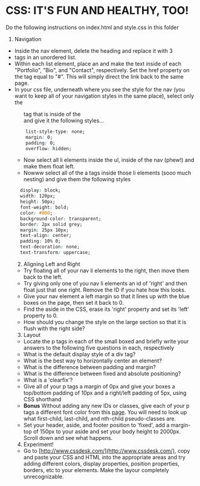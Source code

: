 # CSS: IT'S FUN AND HEALTHY, TOO!

Do the following instructions on index.html and style.css in this folder

1. Navigation
- Inside the nav element, delete the heading and replace it with 3 <li> tags in an unordered list.
- Within each list element, place an <a> and make the text inside of each <a> "Portfolio", "Bio", and "Contact", respectively. Set the href property on the <a> tag equal to "#". This will simply direct the link back to the same page.   
- In your css file, underneath where you see the style for the nav (you want to keep all of your navigation styles in the same place), select only the <ul> tag that is inside of the <nav> and give it the following styles...

```css
    list-style-type: none;
    margin: 0;
    padding: 0;
    overflow: hidden;
```

- Now select all li elements inside the ul, inside of the nav (phew!) and make them float left.
- Nowww select all of the a tags inside those li elements (sooo much nesting) and give them the following styles

```css
  display: block;
  width: 120px;
  height: 50px;
  font-weight: bold;
  color: #000;
  background-color: transparent;
  border: 2px solid grey;
  margin: 25px 10px;
  text-align: center;
  padding: 10% 0;
  text-decoration: none;
  text-transform: uppercase;
```

2. Aligning Left and Right
- Try floating all of your nav li elements to the right, then move them back to the left.
- Try giving only one of you nav li elements an id of 'right' and then float just that one right. Remove the ID if you hate how this looks.
- Give your nav element a left margin so that it lines up with the blue boxes on the page, then set it back to 0.
- Find the aside in the CSS, erase its 'right' property and set its 'left' property to 0.
- How should you change the style on the large section so that it is flush with the right side?

3. Layout
- Locate the p tags in each of the small boxed and briefly write your answers to the following five questions in each, respectively
- What is the default display style of a div tag?
- What is the best way to horizontally center an element?
- What is the difference between padding and margin?
- What is the difference between fixed and absolute positioning?
- What is a 'clearfix'?
- Give all of your p tags a margin of 0px and give your boxes a top/bottom padding of 10px and a right/left padding of 5px, using CSS shorthand
- **Bonus** Without adding any new IDs or classes, give each of your p tags a different font color from this [page](http://www.crockford.com/wrrrld/color.html). You will need to look up what first-child, last-child, and nth-child pseudo-classes are.
- Set your header, aside, and footer position to 'fixed', add a margin-top of 150px to your aside and set your body height to 2000px. Scroll down and see what happens.

4. Experiment!
- Go to [http://www.cssdesk.com/](http://www.cssdesk.com/), copy and paste your CSS and HTML into the appropriate areas and try adding different colors, display properties, position properties, borders, etc to your elements. Make the layour completely unrecognizable.
